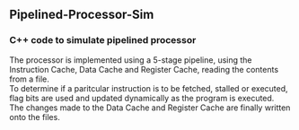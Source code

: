 ## Pipelined-Processor-Sim
### C++ code to simulate pipelined processor

The processor is implemented using a 5-stage pipeline, using the Instruction Cache, Data Cache and Register Cache, reading the contents from a file. <br>
To determine if a paritcular instruction is to be fetched, stalled or executed, flag bits are used and updated dynamically as the program is executed. <br>
The changes made to the Data Cache and Register Cache are finally written onto the files.
